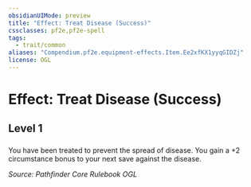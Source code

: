 ```yaml
---
obsidianUIMode: preview
title: "Effect: Treat Disease (Success)"
cssclasses: pf2e,pf2e-spell
tags:
  - trait/common
aliases: "Compendium.pf2e.equipment-effects.Item.Ee2xfKX1yyqGIDZj"
license: OGL
---
```

# Effect: Treat Disease (Success)
## Level 1
### 






You have been treated to prevent the spread of disease. You gain a +2 circumstance bonus to your next save against the disease.

*Source: Pathfinder Core Rulebook*
*OGL*